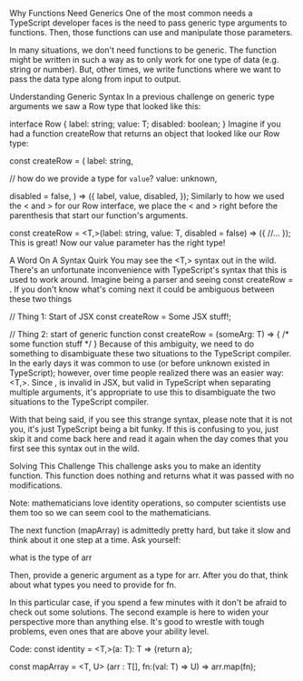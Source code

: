 Why Functions Need Generics
One of the most common needs a TypeScript developer faces is the need to pass generic type arguments to functions. Then, those functions can use and manipulate those parameters.

In many situations, we don't need functions to be generic. The function might be written in such a way as to only work for one type of data (e.g. string or number). But, other times, we write functions where we want to pass the data type along from input to output.

Understanding Generic Syntax
In a previous challenge on generic type arguments we saw a Row type that looked like this:


interface Row<T> {
  label: string;
  value: T;
  disabled: boolean;
}
Imagine if you had a function createRow that returns an object that looked like our Row type:


const createRow = (
  label: string,

  // how do we provide a type for `value`?
  value: unknown,

  disabled = false,
) => ({
  label,
  value,
  disabled,
});
Similarly to how we used the < and > for our Row interface, we place the < and > right before the parenthesis that start our function's arguments.


const createRow = <T,>(label: string, value: T, disabled = false) => ({
  //...
});
This is great! Now our value parameter has the right type!

A Word On A Syntax Quirk
You may see the <T,> syntax out in the wild. There's an unfortunate inconvenience with TypeScript's syntax that this is used to work around. Imagine being a parser and seeing const createRow = <T>. If you don't know what's coming next it could be ambiguous between these two things


// Thing 1: Start of JSX
const createRow = <T>Some JSX stuff!</T>;

// Thing 2: start of generic function
const createRow = <T>(someArg: T) => {
  /* some function stuff */
}
Because of this ambiguity, we need to do something to disambiguate these two situations to the TypeScript compiler. In the early days it was common to use <T extends unknown> (or <T extends any> before unknown existed in TypeScript); however, over time people realized there was an easier way: <T,>. Since , is invalid in JSX, but valid in TypeScript when separating multiple arguments, it's appropriate to use this to disambiguate the two situations to the TypeScript compiler.

With that being said, if you see this strange syntax, please note that it is not you, it's just TypeScript being a bit funky. If this is confusing to you, just skip it and come back here and read it again when the day comes that you first see this syntax out in the wild.

Solving This Challenge
This challenge asks you to make an identity function. This function does nothing and returns what it was passed with no modifications.

Note: mathematicians love identity operations, so computer scientists use them too so we can seem cool to the mathematicians.

The next function (mapArray) is admittedly pretty hard, but take it slow and think about it one step at a time. Ask yourself:

what is the type of arr

Then, provide a generic argument as a type for arr. After you do that, think about what types you need to provide for fn.

In this particular case, if you spend a few minutes with it don't be afraid to check out some solutions. The second example is here to widen your perspective more than anything else. It's good to wrestle with tough problems, even ones that are above your ability level.


Code:
const identity = <T,>(a: T): T  => {return a};

const mapArray = <T, U> (arr : T[], fn:(val: T) => U) => arr.map(fn);